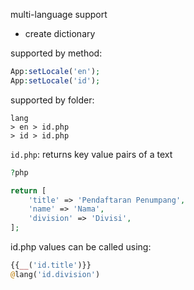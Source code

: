 multi-language support
- create dictionary  

supported by method:  
```php
App:setLocale('en');
App:setLocale('id');
```

supported by folder: 
```
lang
> en > id.php 
> id > id.php
```

`id.php`: returns key value pairs of a text
```php
?php

return [
	'title' => 'Pendaftaran Penumpang',
	'name' => 'Nama',
	'division' => 'Divisi',
]; 
```

id.php values can be called using:
```php
{{__('id.title')}}
@lang('id.division')
```